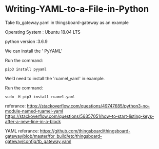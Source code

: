 # Writing-YAML-to-a-File-in-Python
Take tb_gateway.yaml in thingsboard-gateway as an example


Operating System   : Ubuntu 18.04 LTS

python version :3.6.9

We can install the ' PyYAML'

Run the command:

    pip3 install pyyaml

We’d need to install the 'ruamel_yaml' in example. 

Run the command:
    
    sudo -H pip3 install ruamel.yaml 

referance: 
https://stackoverflow.com/questions/49747685/python3-no-module-named-ruamel-yaml
https://stackoverflow.com/questions/56357051/how-to-start-listing-keys-after-a-new-line-in-a-block

YAML referance:
https://github.com/thingsboard/thingsboard-gateway/blob/master/for_build/etc/thingsboard-gateway/config/tb_gateway.yaml
